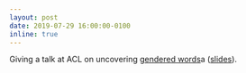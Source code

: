 ```yaml
---
layout: post
date: 2019-07-29 16:00:00-0100
inline: true
---
```


Giving a talk at ACL on uncovering [gendered words](https://arxiv.org/abs/1906.04760)a ([slides](/assets/pdf/Gendered-Words.pdf)).